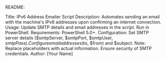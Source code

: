 README:

Title: IPv6 Address Emailer Script
Description: Automates sending an email with the machine's IPv6 addresses upon confirming an internet connection.
Usage: Update SMTP details and email addresses in the script. Run in PowerShell.
Requirements: PowerShell 5.0+.
Configuration:
Set SMTP server details ($smtpServer, $smtpPort, $smtpUser, $smtpPass).
Configure email addresses ($to, $from) and $subject.
Note: Replace placeholders with actual information. Ensure security of SMTP credentials.
Author: [Your Name]
